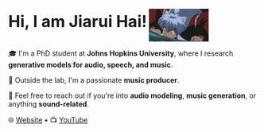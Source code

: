 <p align="left">
  <font size="6"><strong>Hi, I am Jiarui Hai!</strong></font>
  <img src="犬夜叉.gif" alt="Logo" width="120" style="vertical-align: middle;"/>
</p>



🎓 I'm a PhD student at **Johns Hopkins University**, where I research **generative models for audio, speech, and music**.

🎹 Outside the lab, I'm a passionate **music producer**.

💬 Feel free to reach out if you're into **audio modeling**, **music generation**, or anything **sound-related**.

🌐 [Website](https://haidog-yaqub.github.io) • 📺 [YouTube](https://www.youtube.com/@higobeatz)
